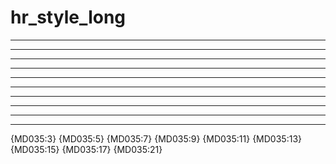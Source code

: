# hr_style_long

***

* * *

*****

---

- - -

-----

___

_ _ _

_____

***

{MD035:3} {MD035:5} {MD035:7} {MD035:9} {MD035:11} {MD035:13} {MD035:15}
{MD035:17} {MD035:21}
